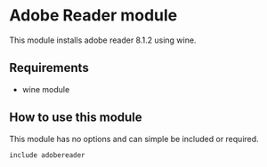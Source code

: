 # Adobe Reader module

This module installs adobe reader 8.1.2 using wine.

## Requirements

- wine module

## How to use this module

This module has no options and can simple be included or required.

```puppet
include adobereader
```
